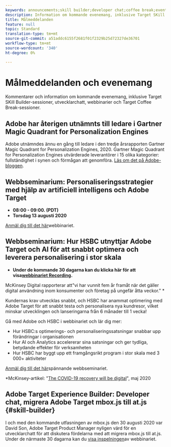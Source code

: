 ```yaml
---
keywords: announcements;skill builder;developer chat;coffee break;events
description: Information om kommande evenemang, inklusive Target SKill Builder-sessioner, utvecklarchats, webbinarier och Target Coffee Break-sessioner.
title: Målmeddelanden
feature: null
topic: Standard
translation-type: tm+mt
source-git-commit: a51addc6155f2681f01f2329b25d72327de36701
workflow-type: tm+mt
source-wordcount: '340'
ht-degree: 0%

---
```



# Målmeddelanden och evenemang

Kommentarer och information om kommande evenemang, inklusive Target SKill Builder-sessioner, utvecklarchatt, webbinarier och Target Coffee Break-sessioner.

## Adobe har återigen utnämnts till ledare i Gartner Magic Quadrant for Personalization Engines

Adobe utnämndes ännu en gång till ledare i den tredje årsrapporten Gartner Magic Quadrant for Personalization Engines, 2020. Gartner Magic Quadrant for Personalization Engines utvärderade leverantörer i 15 olika kategorier: fullständighet i synen och förmågan att genomföra. [Läs om det på Adobe-bloggen](https://theblog.adobe.com/adobe-again-named-leader-in-gartner-magic-quadrant-for-personalization-engines/).

## Webbseminarium: Personaliseringsstrategier med hjälp av artificiell intelligens och Adobe Target

* **08:00 - 09:00. (PDT)**
* **Torsdag 13 augusti 2020**

[Anmäl dig till det här](https://atskillbuilder-maxpersonalization.experienceleague.adobeevents.com/)webbinariet.

## Webbseminarium: Hur HSBC utnyttjar Adobe Target och AI för att snabbt optimera och leverera personalisering i stor skala

* **Under de kommande 30 dagarna kan du klicka här för att visa[webbinariet Recording](https://seminars.adobeconnect.com/ps4ozlg7qfdy/?proto=true).**

McKinsey Digital rapporterar att&quot;vi har vunnit fem år framåt när det gäller digital användning inom konsumenter och företag på ungefär åtta veckor.&quot; *

Kundernas krav utvecklas snabbt, och HSBC har anammat optimering med Adobe Target för att snabbt testa och personalisera nya kundresor, vilket minskar utvecklingen och lanseringarna från 6 månader till 1 vecka!

Gå med Adobe och HSBC i webbinariet och lär dig mer:

* Hur HSBC:s optimerings- och personaliseringssatsningar snabbar upp förändringar i organisationen
* Hur AI och Analytics accelererar sina satsningar och ger tydliga, betydande effekter för verksamheten
* Hur HSBC har byggt upp ett framgångsrikt program i stor skala med 3 000+ aktiviteter

[Anmäl dig till det här](https://hsbc-targetai.experienceleague.adobeevents.com/)spännande webbseminariet.

*McKinsey-artikel: &quot;[The COVID-19 recovery will be digital](https://www.mckinsey.com/business-functions/mckinsey-digital/our-insights/the-covid-19-recovery-will-be-digital-a-plan-for-the-first-90-days#)&quot;, maj 2020

## Adobe Target Experience Builder: Developer chat, migrera Adobe Target mbox.js till at.js {#skill-builder}

I och med den kommande utfasningen av mbox.js den 30 augusti 2020 var David Son, Adobe Target Product Manager nyligen värd för en utvecklarchatt för att diskutera fördelarna med att migrera mbox.js till at.js. Under de närmaste 30 dagarna kan du [visa inspelningen](https://seminars.adobeconnect.com/ptdo6mfo6qn6/?proto=true)av webbinariet.